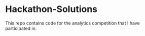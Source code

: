 # Hackathon-Solutions
This repo contains code for the analytics competition that I have participated in.
